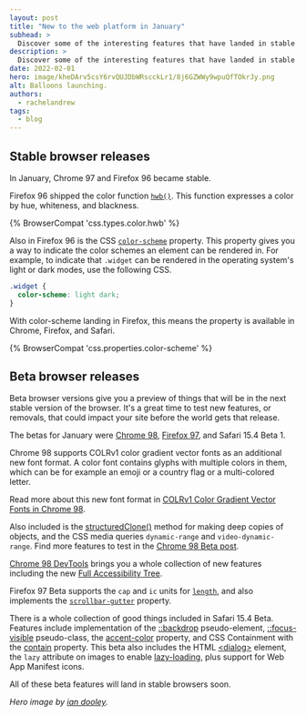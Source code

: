 ```yaml
---
layout: post
title: "New to the web platform in January"
subhead: >
  Discover some of the interesting features that have landed in stable and beta web browsers during January 2022. 
description: >
  Discover some of the interesting features that have landed in stable and beta web browsers during January 2022.
date: 2022-02-01
hero: image/kheDArv5csY6rvQUJDbWRscckLr1/8j6GZWWy9wpuQfTOkrJy.png
alt: Balloons launching.
authors:
  - rachelandrew
tags:
  - blog
---
```


## Stable browser releases

In January, Chrome 97 and Firefox 96 became stable.

Firefox 96 shipped the color function [`hwb()`](https://developer.mozilla.org/docs/Web/CSS/color_value/hwb()). This function expresses a color by hue, whiteness, and blackness.

{% BrowserCompat 'css.types.color.hwb' %}

Also in Firefox 96 is the CSS [`color-scheme`](https://developer.mozilla.org/docs/Web/CSS/color-scheme) property. This property gives you a way to indicate the color schemes an element can be rendered in. For example, to indicate that `.widget` can be rendered in the operating system's light or dark modes, use the following CSS.

```css
.widget {
  color-scheme: light dark;
}
```

With color-scheme landing in Firefox, this means the property is available in Chrome, Firefox, and Safari.

{% BrowserCompat 'css.properties.color-scheme' %}

## Beta browser releases

Beta browser versions give you a preview of things that will be in the next stable version of the browser. It's a great time to test new features, or removals, that could impact your site before the world gets that release.

The betas for January were [Chrome 98](https://blog.chromium.org/2022/01/chrome-98-beta-color-gradient-vector.html), [Firefox 97](https://www.mozilla.org/en-US/firefox/97.0beta/releasenotes/), and Safari 15.4 Beta 1.

Chrome 98 supports COLRv1 color gradient vector fonts as an additional new font format. A color font contains glyphs with multiple colors in them, which can be for example an emoji or a country flag or a multi-colored letter.

Read more about this new font format in [COLRv1 Color Gradient Vector Fonts in Chrome 98](https://developer.chrome.com/blog/colrv1-fonts/).

Also included is the [structuredClone()](/structured-clone/) method for making deep copies of objects, and the CSS media queries `dynamic-range` and `video-dynamic-range`. Find more features to test in the [Chrome 98 Beta post](https://blog.chromium.org/2022/01/chrome-98-beta-color-gradient-vector.html).

[Chrome 98 DevTools](https://developer.chrome.com/blog/new-in-devtools-98/) brings you a whole collection of new features including the new [Full Accessibility Tree](https://developer.chrome.com/blog/full-accessibility-tree/).

Firefox 97 Beta supports the `cap` and `ic` units for [`length`](https://developer.mozilla.org/docs/Web/CSS/length), and also implements the [`scrollbar-gutter`](https://developer.mozilla.org/docs/Web/CSS/scrollbar-gutter) property. 

There is a whole collection of good things included in Safari 15.4 Beta. Features include implementation of the [::backdrop](https://developer.mozilla.org/docs/Web/CSS/::backdrop) pseudo-element, [::focus-visible](https://developer.mozilla.org/docs/Web/CSS/:focus-visible) pseudo-class, the [accent-color](/accent-color/) property, and CSS Containment with the [contain](https://developer.mozilla.org/docs/Web/CSS/contain) property. This beta also includes the HTML [&lt;dialog&gt;](https://developer.mozilla.org/docs/Web/HTML/Element/dialog) element, the `lazy` attribute on images to enable [lazy-loading](/browser-level-image-lazy-loading/), plus support for Web App Manifest icons.

All of these beta features will land in stable browsers soon.

_Hero image by [ian dooley](https://unsplash.com/@sadswim?utm_source=unsplash&utm_medium=referral&utm_content=creditCopyText)._
  